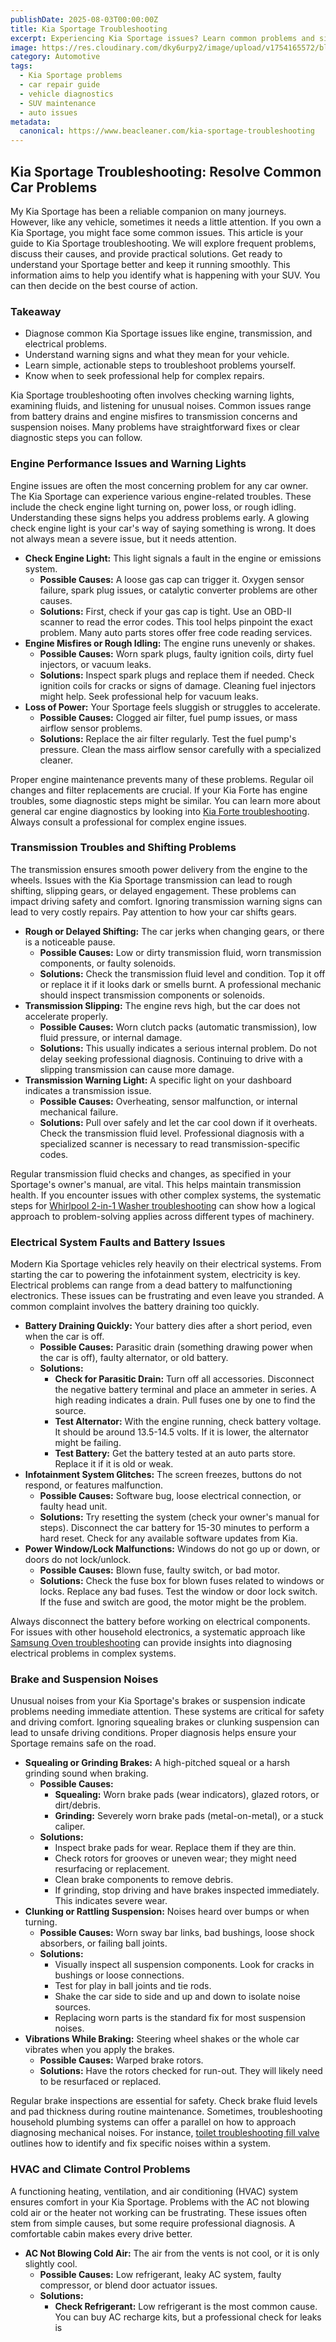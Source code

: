 ```yaml
---
publishDate: 2025-08-03T00:00:00Z
title: Kia Sportage Troubleshooting
excerpt: Experiencing Kia Sportage issues? Learn common problems and simple fixes. This guide helps you diagnose and resolve Kia Sportage troubleshooting challenges quickly.
image: https://res.cloudinary.com/dky6urpy2/image/upload/v1754165572/blog_image_1754165571_g0l5dt.webp
category: Automotive
tags:
  - Kia Sportage problems
  - car repair guide
  - vehicle diagnostics
  - SUV maintenance
  - auto issues
metadata:
  canonical: https://www.beacleaner.com/kia-sportage-troubleshooting
---
```


## Kia Sportage Troubleshooting: Resolve Common Car Problems

My Kia Sportage has been a reliable companion on many journeys. However, like any vehicle, sometimes it needs a little attention. If you own a Kia Sportage, you might face some common issues. This article is your guide to Kia Sportage troubleshooting. We will explore frequent problems, discuss their causes, and provide practical solutions. Get ready to understand your Sportage better and keep it running smoothly. This information aims to help you identify what is happening with your SUV. You can then decide on the best course of action.

### Takeaway

*   Diagnose common Kia Sportage issues like engine, transmission, and electrical problems.
*   Understand warning signs and what they mean for your vehicle.
*   Learn simple, actionable steps to troubleshoot problems yourself.
*   Know when to seek professional help for complex repairs.

Kia Sportage troubleshooting often involves checking warning lights, examining fluids, and listening for unusual noises. Common issues range from battery drains and engine misfires to transmission concerns and suspension noises. Many problems have straightforward fixes or clear diagnostic steps you can follow.

### Engine Performance Issues and Warning Lights

Engine issues are often the most concerning problem for any car owner. The Kia Sportage can experience various engine-related troubles. These include the check engine light turning on, power loss, or rough idling. Understanding these signs helps you address problems early. A glowing check engine light is your car's way of saying something is wrong. It does not always mean a severe issue, but it needs attention.

*   **Check Engine Light:** This light signals a fault in the engine or emissions system.
    *   **Possible Causes:** A loose gas cap can trigger it. Oxygen sensor failure, spark plug issues, or catalytic converter problems are other causes.
    *   **Solutions:** First, check if your gas cap is tight. Use an OBD-II scanner to read the error codes. This tool helps pinpoint the exact problem. Many auto parts stores offer free code reading services.
*   **Engine Misfires or Rough Idling:** The engine runs unevenly or shakes.
    *   **Possible Causes:** Worn spark plugs, faulty ignition coils, dirty fuel injectors, or vacuum leaks.
    *   **Solutions:** Inspect spark plugs and replace them if needed. Check ignition coils for cracks or signs of damage. Cleaning fuel injectors might help. Seek professional help for vacuum leaks.
*   **Loss of Power:** Your Sportage feels sluggish or struggles to accelerate.
    *   **Possible Causes:** Clogged air filter, fuel pump issues, or mass airflow sensor problems.
    *   **Solutions:** Replace the air filter regularly. Test the fuel pump's pressure. Clean the mass airflow sensor carefully with a specialized cleaner.

Proper engine maintenance prevents many of these problems. Regular oil changes and filter replacements are crucial. If your Kia Forte has engine troubles, some diagnostic steps might be similar. You can learn more about general car engine diagnostics by looking into [Kia Forte troubleshooting](https://beacleaner.com/kia-forte-troubleshooting). Always consult a professional for complex engine issues.

### Transmission Troubles and Shifting Problems

The transmission ensures smooth power delivery from the engine to the wheels. Issues with the Kia Sportage transmission can lead to rough shifting, slipping gears, or delayed engagement. These problems can impact driving safety and comfort. Ignoring transmission warning signs can lead to very costly repairs. Pay attention to how your car shifts gears.

*   **Rough or Delayed Shifting:** The car jerks when changing gears, or there is a noticeable pause.
    *   **Possible Causes:** Low or dirty transmission fluid, worn transmission components, or faulty solenoids.
    *   **Solutions:** Check the transmission fluid level and condition. Top it off or replace it if it looks dark or smells burnt. A professional mechanic should inspect transmission components or solenoids.
*   **Transmission Slipping:** The engine revs high, but the car does not accelerate properly.
    *   **Possible Causes:** Worn clutch packs (automatic transmission), low fluid pressure, or internal damage.
    *   **Solutions:** This usually indicates a serious internal problem. Do not delay seeking professional diagnosis. Continuing to drive with a slipping transmission can cause more damage.
*   **Transmission Warning Light:** A specific light on your dashboard indicates a transmission issue.
    *   **Possible Causes:** Overheating, sensor malfunction, or internal mechanical failure.
    *   **Solutions:** Pull over safely and let the car cool down if it overheats. Check the transmission fluid level. Professional diagnosis with a specialized scanner is necessary to read transmission-specific codes.

Regular transmission fluid checks and changes, as specified in your Sportage's owner's manual, are vital. This helps maintain transmission health. If you encounter issues with other complex systems, the systematic steps for [Whirlpool 2-in-1 Washer troubleshooting](https://beacleaner.com/whirlpool-2-in-1-washer-troubleshooting) can show how a logical approach to problem-solving applies across different types of machinery.

### Electrical System Faults and Battery Issues

Modern Kia Sportage vehicles rely heavily on their electrical systems. From starting the car to powering the infotainment system, electricity is key. Electrical problems can range from a dead battery to malfunctioning electronics. These issues can be frustrating and even leave you stranded. A common complaint involves the battery draining too quickly.

*   **Battery Draining Quickly:** Your battery dies after a short period, even when the car is off.
    *   **Possible Causes:** Parasitic drain (something drawing power when the car is off), faulty alternator, or old battery.
    *   **Solutions:**
        *   **Check for Parasitic Drain:** Turn off all accessories. Disconnect the negative battery terminal and place an ammeter in series. A high reading indicates a drain. Pull fuses one by one to find the source.
        *   **Test Alternator:** With the engine running, check battery voltage. It should be around 13.5-14.5 volts. If it is lower, the alternator might be failing.
        *   **Test Battery:** Get the battery tested at an auto parts store. Replace it if it is old or weak.
*   **Infotainment System Glitches:** The screen freezes, buttons do not respond, or features malfunction.
    *   **Possible Causes:** Software bug, loose electrical connection, or faulty head unit.
    *   **Solutions:** Try resetting the system (check your owner's manual for steps). Disconnect the car battery for 15-30 minutes to perform a hard reset. Check for any available software updates from Kia.
*   **Power Window/Lock Malfunctions:** Windows do not go up or down, or doors do not lock/unlock.
    *   **Possible Causes:** Blown fuse, faulty switch, or bad motor.
    *   **Solutions:** Check the fuse box for blown fuses related to windows or locks. Replace any bad fuses. Test the window or door lock switch. If the fuse and switch are good, the motor might be the problem.

Always disconnect the battery before working on electrical components. For issues with other household electronics, a systematic approach like [Samsung Oven troubleshooting](https://beacleaner.com/samsung-oven-troubleshooting) can provide insights into diagnosing electrical problems in complex systems.

### Brake and Suspension Noises

Unusual noises from your Kia Sportage's brakes or suspension indicate problems needing immediate attention. These systems are critical for safety and driving comfort. Ignoring squealing brakes or clunking suspension can lead to unsafe driving conditions. Proper diagnosis helps ensure your Sportage remains safe on the road.

*   **Squealing or Grinding Brakes:** A high-pitched squeal or a harsh grinding sound when braking.
    *   **Possible Causes:**
        *   **Squealing:** Worn brake pads (wear indicators), glazed rotors, or dirt/debris.
        *   **Grinding:** Severely worn brake pads (metal-on-metal), or a stuck caliper.
    *   **Solutions:**
        *   Inspect brake pads for wear. Replace them if they are thin.
        *   Check rotors for grooves or uneven wear; they might need resurfacing or replacement.
        *   Clean brake components to remove debris.
        *   If grinding, stop driving and have brakes inspected immediately. This indicates severe wear.
*   **Clunking or Rattling Suspension:** Noises heard over bumps or when turning.
    *   **Possible Causes:** Worn sway bar links, bad bushings, loose shock absorbers, or failing ball joints.
    *   **Solutions:**
        *   Visually inspect all suspension components. Look for cracks in bushings or loose connections.
        *   Test for play in ball joints and tie rods.
        *   Shake the car side to side and up and down to isolate noise sources.
        *   Replacing worn parts is the standard fix for most suspension noises.
*   **Vibrations While Braking:** Steering wheel shakes or the whole car vibrates when you apply the brakes.
    *   **Possible Causes:** Warped brake rotors.
    *   **Solutions:** Have the rotors checked for run-out. They will likely need to be resurfaced or replaced.

Regular brake inspections are essential for safety. Check brake fluid levels and pad thickness during routine maintenance. Sometimes, troubleshooting household plumbing systems can offer a parallel on how to approach diagnosing mechanical noises. For instance, [toilet troubleshooting fill valve](https://beacleaner.com/toilet-troubleshooting-fill-valve) outlines how to identify and fix specific noises within a system.

### HVAC and Climate Control Problems

A functioning heating, ventilation, and air conditioning (HVAC) system ensures comfort in your Kia Sportage. Problems with the AC not blowing cold air or the heater not working can be frustrating. These issues often stem from simple causes, but some require professional diagnosis. A comfortable cabin makes every drive better.

*   **AC Not Blowing Cold Air:** The air from the vents is not cool, or it is only slightly cool.
    *   **Possible Causes:** Low refrigerant, leaky AC system, faulty compressor, or blend door actuator issues.
    *   **Solutions:**
        *   **Check Refrigerant:** Low refrigerant is the most common cause. You can buy AC recharge kits, but a professional check for leaks is